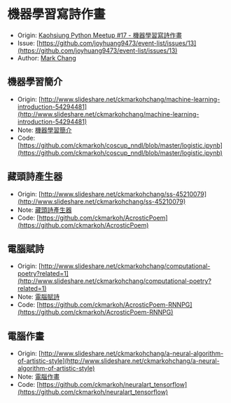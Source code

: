 # 機器學習寫詩作畫 #

- Origin: [Kaohsiung Python Meetup #17 - 機器學習寫詩作畫](http://www.meetup.com/Kaohsiung-Python-Meetup/events/228805622/comments/461442526/)
- Issue: [https://github.com/joyhuang9473/event-list/issues/13](https://github.com/joyhuang9473/event-list/issues/13)
- Author: [Mark Chang](https://github.com/ckmarkoh)

## 機器學習簡介 ##

- Origin: [http://www.slideshare.net/ckmarkohchang/machine-learning-introduction-54294481](http://www.slideshare.net/ckmarkohchang/machine-learning-introduction-54294481)
- Note: [機器學習簡介](機器學習簡介.md)
- Code: [https://github.com/ckmarkoh/coscup_nndl/blob/master/logistic.ipynb](https://github.com/ckmarkoh/coscup_nndl/blob/master/logistic.ipynb)

## 藏頭詩產生器 ##

- Origin: [http://www.slideshare.net/ckmarkohchang/ss-45210079](http://www.slideshare.net/ckmarkohchang/ss-45210079)
- Note: [藏頭詩產生器](藏頭詩產生器.md)
- Code: [https://github.com/ckmarkoh/AcrosticPoem](https://github.com/ckmarkoh/AcrosticPoem)

## 電腦賦詩 ##

- Origin: [http://www.slideshare.net/ckmarkohchang/computational-poetry?related=1](http://www.slideshare.net/ckmarkohchang/computational-poetry?related=1)
- Note: [電腦賦詩](電腦賦詩.md)
- Code: [https://github.com/ckmarkoh/AcrosticPoem-RNNPG](https://github.com/ckmarkoh/AcrosticPoem-RNNPG)

## 電腦作畫 ##

- Origin: [http://www.slideshare.net/ckmarkohchang/a-neural-algorithm-of-artistic-style](http://www.slideshare.net/ckmarkohchang/a-neural-algorithm-of-artistic-style)
- Note: [電腦作畫](電腦作畫.md)
- Code: [https://github.com/ckmarkoh/neuralart_tensorflow](https://github.com/ckmarkoh/neuralart_tensorflow)
